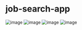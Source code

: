 # job-search-app

![image](https://user-images.githubusercontent.com/48417874/177122993-74a019b9-9b90-4e6d-b722-725957b950c4.png)
![image](https://user-images.githubusercontent.com/48417874/177123400-1cae8f85-310f-472f-8944-cfe6d56ef0f4.png)
![image](https://user-images.githubusercontent.com/48417874/177123447-7f1b6e84-36a8-4891-9e26-0caeaa1d1d5f.png)
![image](https://user-images.githubusercontent.com/48417874/177123188-5858418c-98ae-4024-ad10-ad570f08c16b.png)


